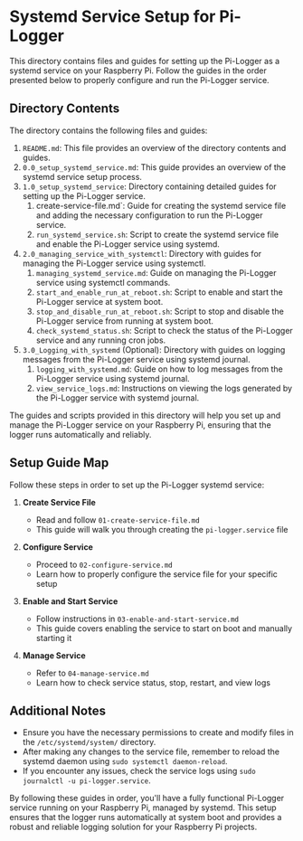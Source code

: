 # Systemd Service Setup for Pi-Logger

This directory contains files and guides for setting up the Pi-Logger as a systemd service on your Raspberry Pi. Follow the guides in the order presented below to properly configure and run the Pi-Logger service.

## Directory Contents

The directory contains the following files and guides:

   

1. `README.md`: This file provides an overview of the directory contents and guides.
2. `0.0_setup_systemd_service.md`: This guide provides an overview of the systemd service setup process.
3. `1.0_setup_systemd_service`: Directory containing detailed guides for setting up the Pi-Logger service.
   1. create-service-file.md`: Guide for creating the systemd service file and adding the necessary configuration to run the Pi-Logger service.
   2. `run_systemd_service.sh`: Script to create the systemd service file and enable the Pi-Logger service using systemd.
4. `2.0_managing_service_with_systemctl`: Directory with guides for managing the Pi-Logger service using systemctl.
   1. `managing_systemd_service.md`: Guide on managing the Pi-Logger service using systemctl commands.
   2. `start_and_enable_run_at_reboot.sh`: Script to enable and start the Pi-Logger service at system boot.
   3. `stop_and_disable_run_at_reboot.sh`: Script to stop and disable the Pi-Logger service from running at system boot.
   4. `check_systemd_status.sh`: Script to check the status of the Pi-Logger service and any running cron jobs.
5. `3.0_Logging_with_systemd` (Optional): Directory with guides on logging messages from the Pi-Logger service using systemd journal.
   1. `logging_with_systemd.md`: Guide on how to log messages from the Pi-Logger service using systemd journal.
   2. `view_service_logs.md`: Instructions on viewing the logs generated by the Pi-Logger service with systemd journal.
   
The guides and scripts provided in this directory will help you set up and manage the Pi-Logger service on your Raspberry Pi, ensuring that the logger runs automatically and reliably.

## Setup Guide Map

Follow these steps in order to set up the Pi-Logger systemd service:

1. **Create Service File**
   - Read and follow `01-create-service-file.md`
   - This guide will walk you through creating the `pi-logger.service` file

2. **Configure Service**
   - Proceed to `02-configure-service.md`
   - Learn how to properly configure the service file for your specific setup

3. **Enable and Start Service**
   - Follow instructions in `03-enable-and-start-service.md`
   - This guide covers enabling the service to start on boot and manually starting it

4. **Manage Service**
   - Refer to `04-manage-service.md`
   - Learn how to check service status, stop, restart, and view logs

## Additional Notes

- Ensure you have the necessary permissions to create and modify files in the `/etc/systemd/system/` directory.
- After making any changes to the service file, remember to reload the systemd daemon using `sudo systemctl daemon-reload`.
- If you encounter any issues, check the service logs using `sudo journalctl -u pi-logger.service`.

By following these guides in order, you'll have a fully functional Pi-Logger service running on your Raspberry Pi, managed by systemd. This setup ensures that the logger runs automatically at system boot and provides a robust and reliable logging solution for your Raspberry Pi projects.
